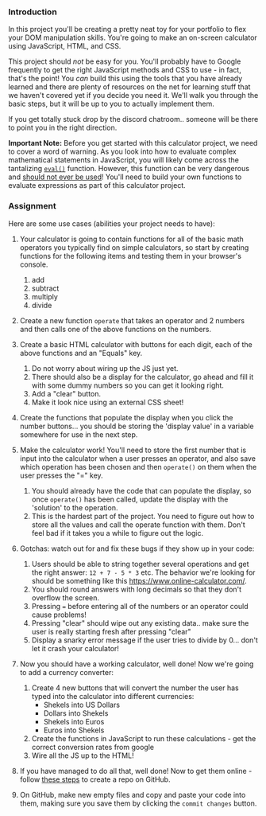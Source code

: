 ### Introduction

In this project you'll be creating a pretty neat toy for your portfolio to flex your DOM manipulation skills. You're going to make an on-screen calculator using JavaScript, HTML, and CSS.

This project should _not_ be easy for you. You'll probably have to Google frequently to get the right JavaScript methods and CSS to use - in fact, that's the point! You _can_ build this using the tools that you have already learned and there are plenty of resources on the net for learning stuff that we haven't covered yet if you decide you need it. We'll walk you through the basic steps, but it will be up to you to actually implement them.

If you get totally stuck drop by the discord chatroom.. someone will be there to point you in the right direction.

**Important Note:** Before you get started with this calculator project, we need to cover a word of warning. As you look into how to evaluate complex mathematical statements in JavaScript, you will likely come across the tantalizing [`eval()`](https://developer.mozilla.org/en-US/docs/Web/JavaScript/Reference/Global_Objects/eval) function. However, this function can be very dangerous and [should not ever be used](https://developer.mozilla.org/en-US/docs/Web/JavaScript/Reference/Global_Objects/eval#Do_not_ever_use_eval!)! You'll need to build your own functions to evaluate expressions as part of this calculator project.

### Assignment

<div class="lesson-content__panel" markdown="1">
Here are some use cases (abilities your project needs to have):

1. Your calculator is going to contain functions for all of the basic math operators you typically find on simple calculators, so start by creating functions for the following items and testing them in your browser's console.
   1. add
   2. subtract
   3. multiply
   4. divide
2. Create a new function `operate` that takes an operator and 2 numbers and then calls one of the above functions on the numbers.
3. Create a basic HTML calculator with buttons for each digit, each of the above functions and an "Equals" key.
   1. Do not worry about wiring up the JS just yet.
   2. There should also be a display for the calculator, go ahead and fill it with some dummy numbers so you can get it looking right.
   3. Add a "clear" button.
   4. Make it look nice using an external CSS sheet!
4. Create the functions that populate the display when you click the number buttons... you should be storing the 'display value' in a variable somewhere for use in the next step.
5. Make the calculator work! You'll need to store the first number that is input into the calculator when a user presses an operator, and also save which operation has been chosen and then `operate()` on them when the user presses the "=" key.
   1. You should already have the code that can populate the display, so once `operate()` has been called, update the display with the 'solution' to the operation.
   2. This is the hardest part of the project. You need to figure out how to store all the values and call the operate function with them. Don't feel bad if it takes you a while to figure out the logic.
6. Gotchas: watch out for and fix these bugs if they show up in your code:
   1. Users should be able to string together several operations and get the right answer: `12 + 7 - 5 * 3` etc. The behavior we're looking for should be something like this https://www.online-calculator.com/.
   2. You should round answers with long decimals so that they don't overflow the screen.
   3. Pressing `=` before entering all of the numbers or an operator could cause problems!
   4. Pressing "clear" should wipe out any existing data.. make sure the user is really starting fresh after pressing "clear"
   5. Display a snarky error message if the user tries to divide by 0... don't let it crash your calculator!
7. Now you should have a working calculator, well done! Now we're going to add a currency converter:
   1. Create 4 new buttons that will convert the number the user has typed into the calculator into different currencies:
      - Shekels into US Dollars
      - Dollars into Shekels
      - Shekels into Euros
      - Euros into Shekels
   2. Create the functions in JavaScript to run these calculations - get the correct conversion rates from google
   3. Wire all the JS up to the HTML!
8. If you have managed to do all that, well done! Now to get them online - follow [these steps](https://help.github.com/en/articles/create-a-repo) to create a repo on GitHub.
9. On GitHub, make new empty files and copy and paste your code into them, making sure you save them by clicking the `commit changes` button.

   </div>
